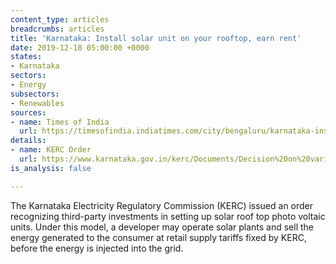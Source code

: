 ```yaml
---
content_type: articles
breadcrumbs: articles
title: 'Karnataka: Install solar unit on your rooftop, earn rent'
date: 2019-12-18 05:00:00 +0000
states:
- Karnataka
sectors:
- Energy
subsectors:
- Renewables
sources:
- name: Times of India
  url: https://timesofindia.indiatimes.com/city/bengaluru/karnataka-install-solar-unit-on-your-rooftop-earn-rent/articleshow/72581298.cms
details:
- name: KERC Order
  url: https://www.karnataka.gov.in/kerc/Documents/Decision%20on%20various%20models%20and%20Guidelines%20for%20SRTPV%20allowed%20to%20be%20installed%20on%20rooftops%20of%20consumer%20buildings.pdf
is_analysis: false

---
```

The Karnataka Electricity Regulatory Commission (KERC) issued an order recognizing third-party investments in setting up solar roof top photo voltaic units. Under this model, a developer may operate solar plants and sell the energy generated to the consumer at retail supply tariffs fixed by KERC, before the energy is injected into the grid.
